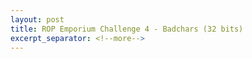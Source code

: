 ```yaml
---
layout: post
title: ROP Emporium Challenge 4 - Badchars (32 bits)
excerpt_separator: <!--more-->
---
```



<!--more-->